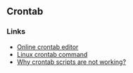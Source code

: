 ## Crontab

<!--
### Examples

    */7 * * * * play ~/singing_bowl.wav
    
Plays `~/singing_bowl.wav` every 7 minutes.
//-->
    
<!--    
    * * * * * scrot -d 60 '\%Y-\%m-\%d-\%H:\%M:\%S.jpg' -e 'mv $f ~/screenshots/'
//-->

### Links

- [Online crontab editor](https://corntab.com)
- [Linux crontab command](https://www.computerhope.com/unix/ucrontab.htm)
- [Why crontab scripts are not working?](https://askubuntu.com/a/23438)
